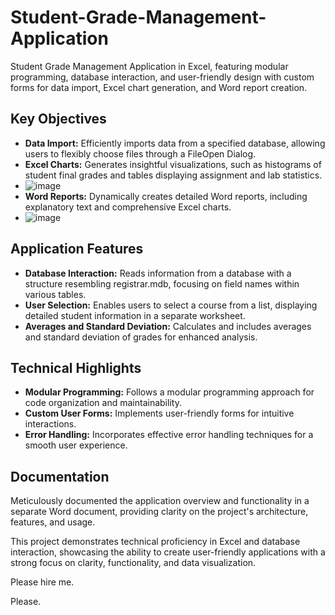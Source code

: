 # Student-Grade-Management-Application
Student Grade Management Application in Excel, featuring modular programming, database interaction, and user-friendly design with custom forms for data import, Excel chart generation, and Word report creation.

## Key Objectives

- **Data Import:** Efficiently imports data from a specified database, allowing users to flexibly choose files through a FileOpen Dialog.
- **Excel Charts:** Generates insightful visualizations, such as histograms of student final grades and tables displaying assignment and lab statistics.
- ![image](https://github.com/tVitta/Student-Grade-Management-Application/assets/143434462/8dc3c521-c250-4869-bbd4-46ea6c0ffc98)
- **Word Reports:** Dynamically creates detailed Word reports, including explanatory text and comprehensive Excel charts.
- ![image](https://github.com/tVitta/Student-Grade-Management-Application/assets/143434462/0a419001-b6b0-49bc-8785-b67f3181d00b)


## Application Features

- **Database Interaction:** Reads information from a database with a structure resembling registrar.mdb, focusing on field names within various tables.
- **User Selection:** Enables users to select a course from a list, displaying detailed student information in a separate worksheet.
- **Averages and Standard Deviation:** Calculates and includes averages and standard deviation of grades for enhanced analysis.

## Technical Highlights

- **Modular Programming:** Follows a modular programming approach for code organization and maintainability.
- **Custom User Forms:** Implements user-friendly forms for intuitive interactions.
- **Error Handling:** Incorporates effective error handling techniques for a smooth user experience.

## Documentation

Meticulously documented the application overview and functionality in a separate Word document, providing clarity on the project's architecture, features, and usage.

This project demonstrates technical proficiency in Excel and database interaction, showcasing the ability to create user-friendly applications with a strong focus on clarity, functionality, and data visualization.

Please hire me.

Please.
